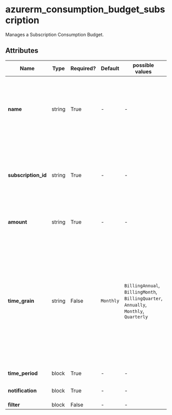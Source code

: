 # azurerm_consumption_budget_subscription

Manages a Subscription Consumption Budget.

## Attributes

| Name | Type | Required? | Default  | possible values | Description |
| ---- | ---- | --------- | -------- | ----------- | ----------- |
| **name** | string | True | -  |  -  | The name which should be used for this Subscription Consumption Budget. Changing this forces a new resource to be created. | 
| **subscription_id** | string | True | -  |  -  | The ID of the Subscription for which to create a Consumption Budget. Changing this forces a new resource to be created. | 
| **amount** | string | True | -  |  -  | The total amount of cost to track with the budget. | 
| **time_grain** | string | False | `Monthly`  |  `BillingAnnual`, `BillingMonth`, `BillingQuarter`, `Annually`, `Monthly`, `Quarterly`  | The time covered by a budget. Tracking of the amount will be reset based on the time grain. Must be one of `BillingAnnual`, `BillingMonth`, `BillingQuarter`, `Annually`, `Monthly` and `Quarterly`. Defaults to `Monthly`. Changing this forces a new resource to be created. | 
| **time_period** | block | True | -  |  -  | A `time_period` block. | 
| **notification** | block | True | -  |  -  | One or more `notification` blocks. | 
| **filter** | block | False | -  |  -  | A `filter` block. | 

